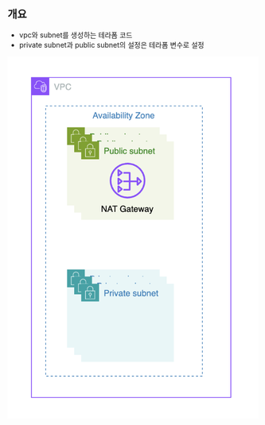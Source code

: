 ## 개요

* vpc와 subnet를 생성하는 테라폼 코드
* private subnet과 public subnet의 설정은 테라폼 변수로 설정

![](./imgs/arch.png)
